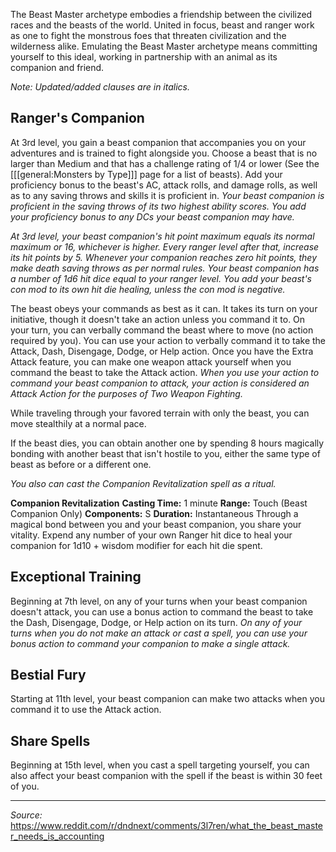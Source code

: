 The Beast Master archetype embodies a friendship between the civilized races and the beasts of the world. United in focus, beast and ranger work as one to fight the monstrous foes that threaten civilization and the wilderness alike. Emulating the Beast Master archetype means committing yourself to this ideal, working in partnership with an animal as its companion and friend.

*Note: Updated/added clauses are in italics.*

## Ranger's Companion

At 3rd level, you gain a beast companion that accompanies you on your adventures and is trained to fight alongside you. Choose a beast that is no larger than Medium and that has a challenge rating of 1/4 or lower (See the [[[general:Monsters by Type]]] page for a list of beasts). Add your proficiency bonus to the beast's AC, attack rolls, and damage rolls, as well as to any saving throws and skills it is proficient in. *Your beast companion is proficient in the saving throws of its two highest ability scores. You add your proficiency bonus to any DCs your beast companion may have.*

*At 3rd level, your beast companion's hit point maximum equals its normal maximum or 16, whichever is higher. Every ranger level after that, increase its hit points by 5. Whenever your companion reaches zero hit points, they make death saving throws as per normal rules. Your beast companion has a number of 1d6 hit dice equal to your ranger level. You add your beast's con mod to its own hit die healing, unless the con mod is negative.*

The beast obeys your commands as best as it can. It takes its turn on your initiative, though it doesn't take an action unless you command it to. On your turn, you can verbally command the beast where to move (no action required by you). You can use your action to verbally command it to take the Attack, Dash, Disengage, Dodge, or Help action. Once you have the Extra Attack feature, you can make one weapon attack yourself when you command the beast to take the Attack action. *When you use your action to command your beast companion to attack, your action is considered an Attack Action for the purposes of Two Weapon Fighting.*

While traveling through your favored terrain with only the beast, you can move stealthily at a normal pace.

If the beast dies, you can obtain another one by spending 8 hours magically bonding with another beast that isn't hostile to you, either the same type of beast as before or a different one.

*You also can cast the Companion Revitalization spell as a ritual.*

**Companion Revitalization**
**Casting Time:** 1 minute
**Range:** Touch (Beast Companion Only)
**Components:** S
**Duration:** Instantaneous
    Through a magical bond between you and your beast companion, you share your vitality. Expend any number of your own Ranger hit dice to heal your companion for 1d10 + wisdom modifier for each hit die spent.

## Exceptional Training

Beginning at 7th level, on any of your turns when your beast companion doesn't attack, you can use a bonus action to command the beast to take the Dash, Disengage, Dodge, or Help action on its turn. *On any of your turns when you do not make an attack or cast a spell, you can use your bonus action to command your companion to make a single attack.*

## Bestial Fury

Starting at 11th level, your beast companion can make two attacks when you command it to use the Attack action.

## Share Spells

Beginning at 15th level, when you cast a spell targeting yourself, you can also affect your beast companion with the spell if the beast is within 30 feet of you.

----

*Source:* https://www.reddit.com/r/dndnext/comments/3l7ren/what_the_beast_master_needs_is_accounting